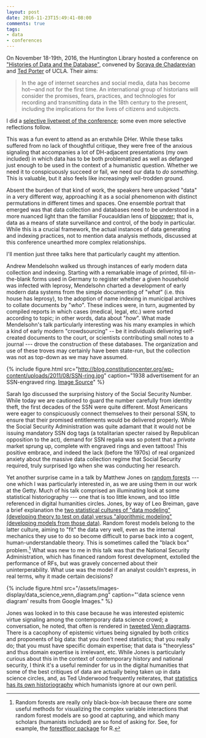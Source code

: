 ```yaml
---
layout: post
date: 2016-11-23T15:49:41-08:00
comments: true
tags:
- data
- conferences
---
```


On November 18-19th, 2016, the Huntington Library hosted a conference on ["Histories of Data and the Database"](http://www.huntington.org/historiesofdata/), convened by [Soraya de Chadarevian](http://socgen.ucla.edu/people/soraya-de-chadarevian/) and [Ted Porter](http://www.history.ucla.edu/faculty/theodore-porter) of UCLA. 
Their aims:

>In the age of internet searches and social media, data has become hot—and not for the first time. An international group of historians will consider the promises, fears, practices, and technologies for recording and transmitting data in the 18th century to the present, including the implications for the lives of citizens and subjects.

I did a [selective livetweet of the conference](https://storify.com/matthewdlincoln/histories); some even more selective reflections follow.

This was a fun event to attend as an erstwhile DHer.
While these talks suffered from no lack of thoughtful critique, they were free of the anxious signaling that accompanies a lot of DH-adjacent presentations (my own included) in which data has to be both problematized as well as defanged just enough to be used in the context of a humanistic question.
Whether we need it to conspicuously succeed or fail, we need our data to _do something_.
This is valuable, but it also feels like increasingly well-trodden ground.

Absent the burden of that kind of work, the speakers here unpacked "data" in a very different way, approaching it as a social phenomenon with distinct permutations in different times and spaces.
One ensemble portrait that emerged was that data collection and databases need to be understood in a more nuanced light than the familiar Foucauldian lens of [biopower](http://www.iep.utm.edu/fouc-pol/#H7); that is, data as a means of state surveillance and control, of the body in particular.
While this is a crucial framework, the actual instances of data generating and indexing practices, not to mention data analysis methods, discussed at this conference unearthed more complex relationships.

I'll mention just three talks here that particularly caught my attention.

Andrew Mendelsohn walked us through instances of early modern data collection and indexing.
Starting with a remarkable image of printed, fill-in-the-blank forms used in Germany to register whether a given household was infected with leprosy, Mendelsohn charted a development of early modern data systems from the simple documenting of "_what_" (i.e. this house has leprosy), to the adoption of name indexing in municipal archives to collate documents by "_who_".
These indices were, in turn, augmented by compiled reports in which cases (medical, legal, etc.) were sorted according to topic; in other words, data about "_how_".
What made Mendelsohn's talk particularly interesting was his many examples in which a kind of early modern "crowdsourcing" -- be it individuals delivering self-created documents to the court, or scientists contributing small notes to a journal --- drove the construction of these databases.
The organization and use of these troves may certainly have been state-run, but the collection was not as top-down as we may have assumed.

{% include figure.html src="http://blog.constitutioncenter.org/wp-content/uploads/2011/08/SSN-ring.jpg" caption="1938 advertisement for an SSN-engraved ring. [Image Source](http://blog.constitutioncenter.org/2011/08/happy-birthday-social-security/)" %}

Sarah Igo discussed the surprising history of the Social Security Number.
While today we are cautioned to guard the number carefully from identity theft, the first decades of the SSN were quite different.
Most Americans were eager to conspicuously connect themselves to their personal SSN, to ensure that their promised entitlements would be delivered properly.
While the Social Security Administration was quite adamant that it would not be issuing mandatory SSN dog tags (a totalitarian specter raised by Republican opposition to the act), demand for SSN regalia was so potent that a _private_ market sprung up, complete with engraved rings and even tattoos!
This positive embrace, and indeed the lack (before the 1970s) of real organized anxiety about the massive data collection regime that Social Security required, truly surprised Igo when she was conducting her research.

Yet another surprise came in a talk by Matthew Jones on [random forests](http://www.stat.berkeley.edu/~breiman/RandomForests/cc_home.htm) --- one which I was particularly interested in, as we are using them in our work at the Getty.
Much of his talk comprised an illuminating look at some statistical historiography --- one that is too little known, and too little referenced in digital humanities circles.
Jones, by way of Leo Breiman, gave a brief explanation the [two statistical cultures of "data modeling" (developing theory to test on data) versus "algorithmic modeling" (developing models from those data)](http://projecteuclid.org/euclid.ss/1009213726).
Random forest models belong to the latter culture, aiming to "fit" the data very well, even as the internal mechanics they use to do so become difficult to parse back into a cogent, human-understandable theory.
This is sometimes called the "black box" problem.[^bb]
What was new to me in this talk was that the National Security Administration, which has financed random forest development, extolled the performance of RFs, but was gravely concerned about their uninterperability.
What use was the model if an analyst couldn't express, in real terms, why it made certain decisions?

{% include figure.html src="/assets/images-display/data_science_venn_diagram.png" caption="'data science venn diagram' results from Google Images." %}

Jones was looked in to this case because he was interested epistemic virtue signaling among the contemporary data science crowd; a conversation, he noted, that often is rendered in [tweeted Venn diagrams](https://www.google.com/search?q=data+science+venn+diagram).
There is a cacophony of epistemic virtues being signaled by both critics and proponents of big data: that you don't need statistics; that you really do; that you must have specific domain expertise; that data is "theoryless" and thus domain expertise is irrelevant, etc.
While Jones is particularly curious about this in the context of contemporary history and national security, I think it's a useful reminder for us in the digital humanities that some of the best critiques of data are actually being taken up in data science circles, and, as Ted Underwood frequently reiterates, that [statistics has its own historiography](https://doi.org/10.1177/2053951715602494) which humanists ignore at our own peril.

[^bb]: Random forests are really only black-box-_ish_ because there _are_ some useful methods for visualizing the complex variable interactions that random forest models are so good at capturing, and which many scholars (humanists included) are so fond of asking for. 
    See, for example, the [forestfloor package](https://cran.r-project.org/package=forestFloor) for R.





